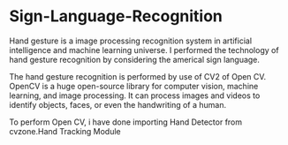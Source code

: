 # Sign-Language-Recognition

Hand gesture is a image processing recognition system in artificial intelligence and machine learning universe.
I performed the technology of hand gesture recognition by considering the americal sign language.

The hand gesture recognition is performed by use of CV2 of Open CV.
OpenCV is a huge open-source library for computer vision, machine learning, and image processing. It can process images and videos to identify objects, faces, or even the handwriting of a human.

To perform Open CV, i have done importing Hand Detector from cvzone.Hand Tracking Module 
